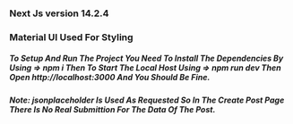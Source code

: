 ### Next Js version 14.2.4
### Material UI Used For Styling

##### To Setup And Run The Project You Need To Install The Dependencies By Using => npm i Then To Start The Local Host Using => npm run dev Then Open http://localhost:3000 And You Should Be Fine.

##### Note: jsonplaceholder Is Used As Requested So In The Create Post Page There Is No Real Submittion For The Data Of The Post.
